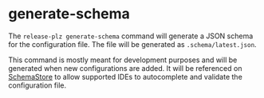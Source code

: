 # generate-schema

The `release-plz generate-schema` command will generate a JSON schema for the configuration file.
The file will be generated as `.schema/latest.json`.

This command is mostly meant for development purposes and will be generated when new configurations
are added. It will be referenced on [SchemaStore](https://www.schemastore.org/json/) to allow 
supported IDEs to autocomplete and validate the configuration file.

